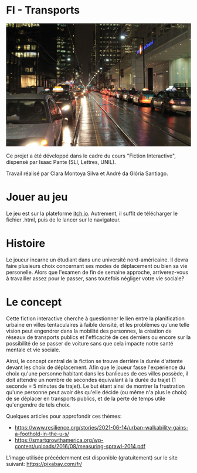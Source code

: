 # FI - Transports

![Main logo](./images/traffic-189115_1280.jpg)

Ce projet a été développé dans le cadre du cours "Fiction Interactive", dispensé par Isaac Pante (SLI, Lettres, UNIL).

Travail réalisé par Clara Montoya Silva et André da Glória Santiago.

# Jouer au jeu
Le jeu est sur la plateforme [itch.io](https://dresovense.itch.io/fiction-interactive-transports).
Autrement, il suffit de télécharger le fichier .html, puis de le lancer sur le navigateur.

# Histoire
Le joueur incarne un étudiant dans une université nord-américaine. Il devra faire plusieurs choix concernant ses modes de déplacement ou
bien sa vie personelle. Alors que l'examen de fin de semaine approche, arriverez-vous à travailler assez pour le passer, sans toutefois
négliger votre vie sociale?

# Le concept
Cette fiction interactive cherche à questionner le lien entre la planification urbaine en villes tentaculaires à faible densité, et les
problèmes qu'une telle vision peut engendrer dans la mobilité des personnes, la création de réseaux de transports publics et l'efficacité
de ces derniers ou encore sur la possibilité de se passer de voiture sans que cela impacte notre santé mentale et vie sociale.

Ainsi, le concept central de la fiction se trouve derrière la durée d'attente devant les choix de déplacement. Afin que le joueur fasse
l'expérience du choix qu'une personne habitant dans les banlieues de ces villes possède, il doit attendre un nombre de secondes équivalant
à la durée du trajet (1 seconde = 5 minutes de trajet). Le but étant ainsi de montrer la frustration qu'une personne peut avoir dès qu'elle
décide (ou même n'a plus le choix) de se déplacer en transports publics, et de la perte de temps utile qu'engendre de tels choix.


Quelques articles pour approfondir ces thèmes:

- https://www.resilience.org/stories/2021-06-14/urban-walkability-gains-a-foothold-in-the-u-s/
- https://smartgrowthamerica.org/wp-content/uploads/2016/08/measuring-sprawl-2014.pdf


L'image utilisée précédemment est disponible (gratuitement) sur le site suivant:
https://pixabay.com/fr/